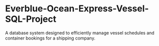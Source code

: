 # Everblue-Ocean-Express-Vessel-SQL-Project
 A database system designed to efficiently manage vessel schedules and container bookings for a shipping company.
